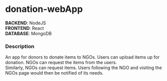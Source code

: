 # donation-webApp

**BACKEND**: NodeJS <br/>
**FRONTEND**: React <br/>
**DATABASE**: MongoDB <br/>

### Description
An app for donors to donate items to NGOs. Users can upload items up for donation. NGOs can request the items from the users. <br/>
Similarly, NGOs can request items. Users following the NGO and visiting the NGOs page would 
then be notified of its needs.

